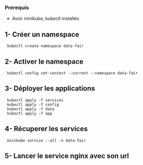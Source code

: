 ### Prerequis
- Avoir minikube, kubectl installés

## 1- Créer un namespace
     kubectl create namespace data-fair
## 2- Activer le namespace
     kubectl config set-context --current --namespace data-fair

## 3- Déployer les applications
     kubectl apply -f services
     kubectl apply -f config
     kubectl apply -f data
     kubectl apply -f app
     
## 4- Récuperer les services
     minikube service --all -n data-fair

## 5- Lancer le service nginx avec son url